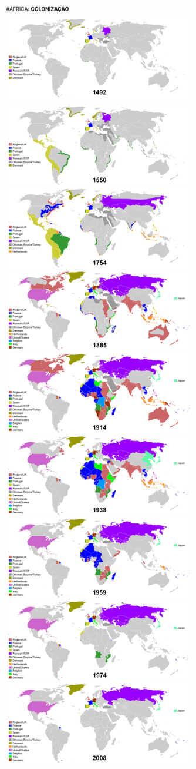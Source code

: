 #ÁFRICA: **COLONIZAÇÃO**

![Mapa África - Colonização](media/img/colonization/colonization-0.png)

<img src="media/img/colonization/colonization-1.png" class="fragment"/>
<img src="media/img/colonization/colonization-3.png" class="fragment"/>
<img src="media/img/colonization/colonization-5.png" class="fragment"/>
<img src="media/img/colonization/colonization-6.png" class="fragment"/>
<img src="media/img/colonization/colonization-7.png" class="fragment"/>
<img src="media/img/colonization/colonization-8.png" class="fragment"/>
<img src="media/img/colonization/colonization-9.png" class="fragment"/>
<img src="media/img/colonization/colonization-10.png" class="fragment"/>